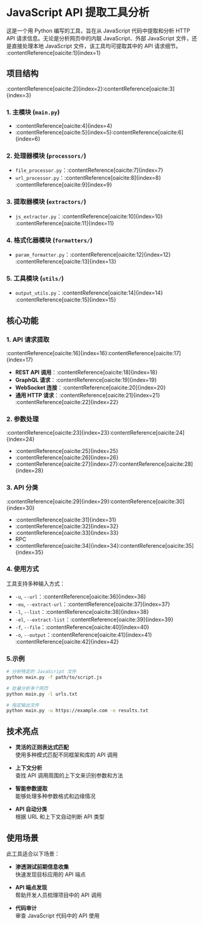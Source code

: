 # JavaScript API 提取工具分析

这是一个用 Python 编写的工具，旨在从 JavaScript 代码中提取和分析 HTTP API 请求信息。无论是分析网页中的内联 JavaScript、外部 JavaScript 文件，还是直接处理本地 JavaScript 文件，该工具均可提取其中的 API 请求细节。&#8203;:contentReference[oaicite:1]{index=1}

## 项目结构

:contentReference[oaicite:2]{index=2}&#8203;:contentReference[oaicite:3]{index=3}

### 1. 主模块 (`main.py`)

- :contentReference[oaicite:4]{index=4}
- :contentReference[oaicite:5]{index=5}&#8203;:contentReference[oaicite:6]{index=6}

### 2. 处理器模块 (`processors/`)

- `file_processor.py`：&#8203;:contentReference[oaicite:7]{index=7}
- `url_processor.py`：&#8203;:contentReference[oaicite:8]{index=8}&#8203;:contentReference[oaicite:9]{index=9}

### 3. 提取器模块 (`extractors/`)

- `js_extractor.py`：&#8203;:contentReference[oaicite:10]{index=10}&#8203;:contentReference[oaicite:11]{index=11}

### 4. 格式化器模块 (`formatters/`)

- `param_formatter.py`：&#8203;:contentReference[oaicite:12]{index=12}&#8203;:contentReference[oaicite:13]{index=13}

### 5. 工具模块 (`utils/`)

- `output_utils.py`：&#8203;:contentReference[oaicite:14]{index=14}&#8203;:contentReference[oaicite:15]{index=15}

## 核心功能

### 1. API 请求提取

:contentReference[oaicite:16]{index=16}&#8203;:contentReference[oaicite:17]{index=17}

- **REST API 调用**：&#8203;:contentReference[oaicite:18]{index=18}
- **GraphQL 请求**：&#8203;:contentReference[oaicite:19]{index=19}
- **WebSocket 连接**：&#8203;:contentReference[oaicite:20]{index=20}
- **通用 HTTP 请求**：&#8203;:contentReference[oaicite:21]{index=21}&#8203;:contentReference[oaicite:22]{index=22}

### 2. 参数处理

:contentReference[oaicite:23]{index=23}&#8203;:contentReference[oaicite:24]{index=24}

- :contentReference[oaicite:25]{index=25}
- :contentReference[oaicite:26]{index=26}
- :contentReference[oaicite:27]{index=27}&#8203;:contentReference[oaicite:28]{index=28}

### 3. API 分类

:contentReference[oaicite:29]{index=29}&#8203;:contentReference[oaicite:30]{index=30}

- :contentReference[oaicite:31]{index=31}
- :contentReference[oaicite:32]{index=32}
- :contentReference[oaicite:33]{index=33}
- RPC
- :contentReference[oaicite:34]{index=34}&#8203;:contentReference[oaicite:35]{index=35}

### 4. 使用方式

工具支持多种输入方式：

- `-u`, `--url`：&#8203;:contentReference[oaicite:36]{index=36}
- `-eu`, `--extract-url`：&#8203;:contentReference[oaicite:37]{index=37}
- `-l`, `--list`：&#8203;:contentReference[oaicite:38]{index=38}
- `-el`, `--extract-list`：&#8203;:contentReference[oaicite:39]{index=39}
- `-f`, `--file`：&#8203;:contentReference[oaicite:40]{index=40}
- `-o`, `--output`：&#8203;:contentReference[oaicite:41]{index=41}&#8203;:contentReference[oaicite:42]{index=42}

### 5.示例

```bash
# 分析特定的 JavaScript 文件
python main.py -f path/to/script.js

# 批量分析多个网页
python main.py -l urls.txt

# 指定输出文件
python main.py -u https://example.com -o results.txt

```

## 技术亮点

- **灵活的正则表达式匹配**  
  使用多种模式匹配不同框架和库的 API 调用

- **上下文分析**  
  查找 API 调用周围的上下文来识别参数和方法

- **智能参数提取**  
  能够处理多种参数格式和边缘情况

- **API 自动分类**  
  根据 URL 和上下文自动判断 API 类型

## 使用场景

此工具适合以下场景：

- **渗透测试前期信息收集**  
  快速发现目标应用的 API 端点

- **API 端点发现**  
  帮助开发人员梳理项目中的 API 调用

- **代码审计**  
  审查 JavaScript 代码中的 API 使用

